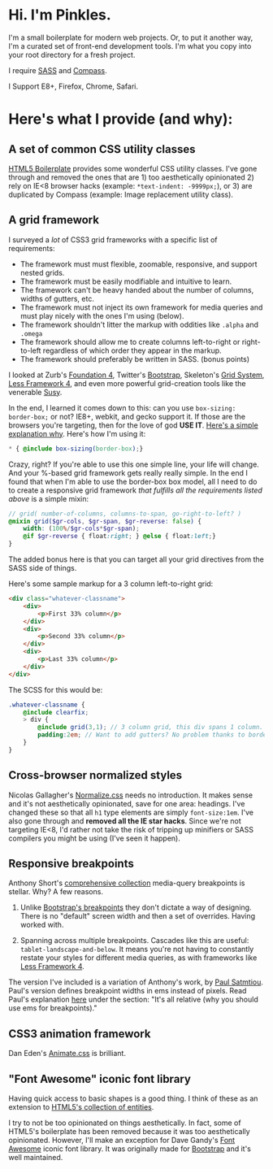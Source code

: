 

# Hi. I'm Pinkles.

I'm a small boilerplate for modern web projects. Or, to put it another way, I'm a curated set of front-end development tools. I'm what you copy into your root directory for a fresh project.

I require [SASS](http://sass-lang.com/) and [Compass](http://compass-style.org/).

I Support E8+, Firefox, Chrome, Safari.

# Here's what I provide (and why):

## A set of common CSS utility classes

[HTML5 Boilerplate](http://html5boilerplate.com) provides some wonderful CSS utility classes. I've gone through and removed the ones that are 1) too aesthetically opinionated 2) rely on IE<8 browser hacks (example: <code>*text-indent: -9999px;</code>), or 3) are duplicated by Compass (example: Image replacement utility class).

## A grid framework

I surveyed a _lot_ of CSS3 grid frameworks with a specific list of requirements: 

* The framework must must flexible, zoomable, responsive, and support nested grids.
* The framework must be easily modifiable and intuitive to learn.
* The framework can't be heavy handed about the number of columns, widths of gutters, etc.
* The framework must not inject its own framework for media queries and must play nicely with the ones I'm using (below).
* The framework shouldn't litter the markup with oddities like `.alpha` and `.omega`
* The framework should allow me to create columns left-to-right or right-to-left regardless of which order they appear in the markup.
* The framework should preferably be written in SASS. (bonus points)

I looked at Zurb's [Foundation 4](http://foundation.zurb.com/grid.php), Twitter's [Bootstrap](http://twitter.github.com/bootstrap/scaffolding.html#gridSystem), Skeleton's [Grid System](http://www.getskeleton.com/#grid), [Less Framework 4](http://lessframework.com/), and even more powerful grid-creation tools like the venerable [Susy](http://susy.oddbird.net/).

In the end, I learned it comes down to this: can you use `box-sizing: border-box;` or not? IE8+, webkit, and gecko support it. If those are the browsers you're targeting, then for the love of god **USE IT**. [Here's a simple explanation why](http://learnlayout.com/box-sizing.html). Here's how I'm using it:

```scss
* { @include box-sizing(border-box);}
```

Crazy, right? If you're able to use this one simple line, your life will change. And your %-based grid framework gets really really simple. In the end I found that when I'm able to use the border-box box model, all I need to do to create a responsive grid framework _that fulfills all the requirements listed above_ is a simple mixin:

```scss
// grid( number-of-columns, columns-to-span, go-right-to-left? )
@mixin grid($gr-cols, $gr-span, $gr-reverse: false) {
	width: (100%/$gr-cols*$gr-span);
	@if $gr-reverse { float:right; } @else { float:left;}
}
```

The added bonus here is that you can target all your grid directives from the SASS side of things. 

Here's some sample markup for a 3 column left-to-right grid:

```html
<div class="whatever-classname">
	<div>
		<p>First 33% column</p>
	</div>
	<div>
		<p>Second 33% column</p>
	</div>
	<div>
		<p>Last 33% column</p>
	</div>
</div>
```

The SCSS for this would be:

```scss
.whatever-classname {
	@include clearfix;
	> div {
		@include grid(3,1); // 3 column grid, this div spans 1 column.
		padding:2em; // Want to add gutters? No problem thanks to border-box!
	}
}
```

## Cross-browser normalized styles

Nicolas Gallagher's [Normalize.css](https://github.com/necolas/normalize.css) needs no introduction. It makes sense and it's not aesthetically opinionated, save for one area: headings. I've changed these so that all `h1` type elements are simply `font-size:1em`. I've also gone through and **removed all the IE star hacks**. Since we're not targeting IE<8, I'd rather not take the risk of tripping up minifiers or SASS compilers you might be using (I've seen it happen).

## Responsive breakpoints

Anthony Short's [comprehensive collection](https://gist.github.com/anthonyshort/2028061) media-query breakpoints is stellar. Why? A few reasons. 

1) Unlike [Bootstrap's breakpoints](http://twitter.github.com/bootstrap/scaffolding.html#responsive) they don't dictate a way of designing. There is no "default" screen width and then a set of overrides. Having worked with.

2) Spanning across multiple breakpoints. Cascades like this are useful: `tablet-landscape-and-below`. It means you're not having to constantly restate your styles for different media queries, as with frameworks like [Less Framework 4](http://lessframework.com/).

The version I've included is a variation of Anthony's work, by [Paul Satmtiou](https://gist.github.com/stammy/4442615). Paul's version defines breakpoint widths in ems instead of pixels. Read Paul's explanation [here](http://paulstamatiou.com/responsive-retina-blog-development-part-1) under the section: "It's all relative (why you should use ems for breakpoints)."

## CSS3 animation framework

Dan Eden's [Animate.css](http://daneden.me/animate) is brilliant.

## "Font Awesome" iconic font library

Having quick access to basic shapes is a good thing. I think of these as an extension to [HTML5's collection of entities](http://dev.w3.org/html5/html-author/charref). 

I try to not be too opinionated on things aesthetically. In fact, some of HTML5's boilerplate has been removed because it was too aesthetically opinionated. However, I'll make an exception for Dave Gandy's [Font Awesome](http://fortawesome.github.com/Font-Awesome/) iconic font library. It was originally made for [Bootstrap](http://twitter.github.com/bootstrap/) and it's well maintained.
